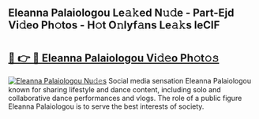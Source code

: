 ## Eleanna Palaiologou Le𝚊𝚔ed N𝚞𝚍e - Part-Ejd Vi𝚍eo Ph𝚘tos - H𝚘t O𝚗lyf𝚊ns Le𝚊𝚔s leCIF

# <h2><a href="http://hf91ep.feru.top/?c=Eleanna+Palaiologou">🔗 👉 🔴 Eleanna Palaiologou Vi𝚍𝚎o Ph𝚘t𝚘𝚜</a></h2>

[![Eleanna Palaiologou Nu𝚍𝚎s](https://i.imgur.com/0TWrTi3.gif)](http://hf91ep.feru.top/?c=Eleanna+Palaiologou)
Social media sensation Eleanna Palaiologou known for sharing lifestyle and dance content, including solo and collaborative dance performances and vlogs. The role of a public figure Eleanna Palaiologou is to serve the best interests of society. 
